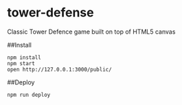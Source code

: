 # tower-defense

Classic Tower Defence game built on top of HTML5 canvas

##Install

    npm install
    npm start
    open http://127.0.0.1:3000/public/

##Deploy

	npm run deploy
